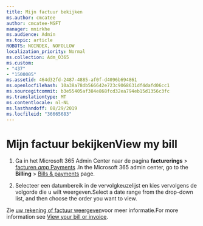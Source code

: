 ```yaml
---
title: Mijn factuur bekijken
ms.author: cmcatee
author: cmcatee-MSFT
manager: mnirkhe
ms.audience: Admin
ms.topic: article
ROBOTS: NOINDEX, NOFOLLOW
localization_priority: Normal
ms.collection: Adm_O365
ms.custom:
- "437"
- "1500005"
ms.assetid: 464d32fd-2487-4885-af0f-d4096b694861
ms.openlocfilehash: 10a38a78db566642e723c9068631df4dafd06cc1
ms.sourcegitcommit: b3e55405af384e868fcd32ea794eb15d1356c3fc
ms.translationtype: MT
ms.contentlocale: nl-NL
ms.lasthandoff: 08/29/2019
ms.locfileid: "36665683"
---
```

# <a name="view-my-bill"></a><span data-ttu-id="162c3-102">Mijn factuur bekijken</span><span class="sxs-lookup"><span data-stu-id="162c3-102">View my bill</span></span>

1. <span data-ttu-id="162c3-103">Ga in het Microsoft 365 Admin Center naar de pagina **facturerings** \> [facturen _amp_ Payments](https://go.microsoft.com/fwlink/p/?linkid=848039) .</span><span class="sxs-lookup"><span data-stu-id="162c3-103">In the Microsoft 365 admin center, go to the **Billing** \> [Bills & payments](https://go.microsoft.com/fwlink/p/?linkid=848039) page.</span></span>

2. <span data-ttu-id="162c3-104">Selecteer een datumbereik in de vervolgkeuzelijst en kies vervolgens de volgorde die u wilt weergeven.</span><span class="sxs-lookup"><span data-stu-id="162c3-104">Select a date range from the drop-down list, and then choose the order you want to view.</span></span>

<span data-ttu-id="162c3-105">Zie [uw rekening of factuur weergeven](https://docs.microsoft.com/office365/admin/subscriptions-and-billing/view-your-bill-or-invoice)voor meer informatie.</span><span class="sxs-lookup"><span data-stu-id="162c3-105">For more information see [View your bill or invoice](https://docs.microsoft.com/office365/admin/subscriptions-and-billing/view-your-bill-or-invoice).</span></span>